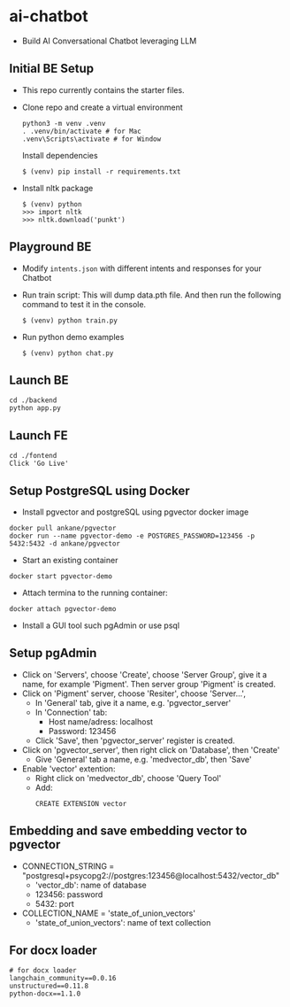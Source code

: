 # ai-chatbot
- Build AI Conversational Chatbot leveraging LLM

## Initial BE Setup
- This repo currently contains the starter files.

- Clone repo and create a virtual environment
    ```
    python3 -m venv .venv
    . .venv/bin/activate # for Mac
    .venv\Scripts\activate # for Window
    ```
    Install dependencies
    ```
    $ (venv) pip install -r requirements.txt
    ```
- Install nltk package
    ```
    $ (venv) python
    >>> import nltk
    >>> nltk.download('punkt')
    ```
## Playground BE

- Modify `intents.json` with different intents and responses for your Chatbot

- Run train script: This will dump data.pth file. And then run
the following command to test it in the console.
    ```
    $ (venv) python train.py
    ```
- Run python demo examples
    ```
    $ (venv) python chat.py
    ```
## Launch BE
```
cd ./backend
python app.py
```

## Launch FE
```
cd ./fontend
Click 'Go Live'
```

## Setup PostgreSQL using Docker 
- Install pgvector and postgreSQL using pgvector docker image
```
docker pull ankane/pgvector
docker run --name pgvector-demo -e POSTGRES_PASSWORD=123456 -p 5432:5432 -d ankane/pgvector
```
- Start an existing container
```
docker start pgvector-demo
```
- Attach termina to the running container:
```
docker attach pgvector-demo
```
- Install a GUI tool such pgAdmin or use psql

## Setup pgAdmin
- Click on 'Servers', choose 'Create', choose 'Server Group', give it a name, for example 'Pigment'. Then server group 'Pigment' is created.
- Click on 'Pigment' server, choose 'Resiter', choose 'Server...', 
    - In 'General' tab, give it a name, e.g. 'pgvector_server'
    - In 'Connection' tab:
        - Host name/adress: localhost
        - Password: 123456
    - Click 'Save', then 'pgvector_server' register is created.
- Click on 'pgvector_server', then right click on 'Database', then 'Create'
    - Give 'General' tab a name, e.g. 'medvector_db', then 'Save'
- Enable 'vector' extention:
    - Right click on 'medvector_db', choose 'Query Tool'
    - Add:
        ```
        CREATE EXTENSION vector
        ```

## Embedding and save embedding vector to pgvector
- CONNECTION_STRING = "postgresql+psycopg2://postgres:123456@localhost:5432/vector_db"
    - 'vector_db': name of database
    - 123456: password
    - 5432: port
- COLLECTION_NAME = 'state_of_union_vectors'
    - 'state_of_union_vectors': name of text collection

## For docx loader
```
# for docx loader
langchain_community==0.0.16
unstructured==0.11.8
python-docx==1.1.0
```
